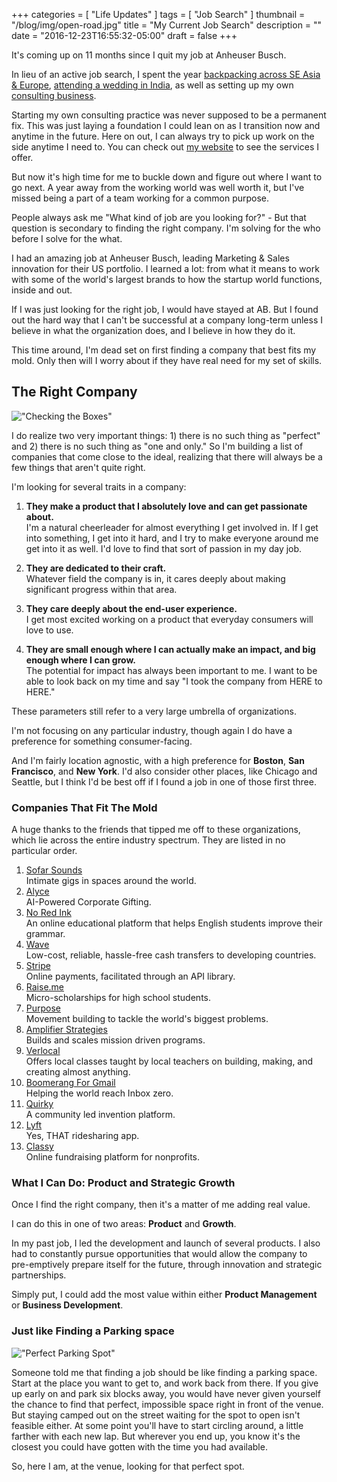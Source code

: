 +++
categories = [ "Life Updates"
]
tags = [ "Job Search"
]
thumbnail = "/blog/img/open-road.jpg"
title = "My Current Job Search"
description = ""
date = "2016-12-23T16:55:32-05:00"
draft = false
+++

It's coming up on 11 months since I quit my job at Anheuser Busch.

In lieu of an active job search, I spent the year <a href="/blog/post/16pounds/" target="blank">backpacking across SE Asia & Europe</a>, <a href="/blog/post/india2016/" target="blank">attending a wedding in India</a>, as well as setting up my own <a href="http://sholution.com/" target="blank">consulting business</a>.

Starting my own consulting practice was never supposed to be a permanent fix. This was just laying a foundation I could lean on as I transition now and anytime in the future. Here on out, I can always try to pick up work on the side anytime I need to. You can check out <a href="http://sholution.com" target="blank">my website</a> to see the services I offer.

But now it's high time for me to buckle down and figure out where I want to go next. A year away from the working world was well worth it, but I've missed being a part of a team working for a common purpose.

People always ask me "What kind of job are you looking for?" - But that question is secondary to finding the right company. I'm solving for the who before I solve for the what.

I had an amazing job at Anheuser Busch, leading Marketing & Sales innovation for their US portfolio. I learned a lot: from what it means to work with some of the world's largest brands to how the startup world functions, inside and out.

If I was just looking for the right job, I would have stayed at AB. But I found out the hard way that I can't be successful at a company long-term unless I believe in what the organization does, and I believe in how they do it.

This time around, I'm dead set on first finding a company that best fits my mold. Only then will I worry about if they have real need for my set of skills.


## The Right Company

!["Checking the Boxes"](/blog/img/check-the-box.jpg)

I do realize two very important things: 1) there is no such thing as "perfect" and 2) there is no such thing as "one and only." So I'm building a list of companies that come close to the ideal, realizing that there will always be a few things that aren't quite right.

I'm looking for several traits in a company:

1. **They make a product that I absolutely love and can get passionate about.** <BR>I'm a natural cheerleader for almost everything I get involved in. If I get into something, I get into it hard, and I try to make everyone around me get into it as well. I'd love to find that sort of passion in my day job.

2. **They are dedicated to their craft.** <BR>Whatever field the company is in, it cares deeply about making significant progress within that area.

3. **They care deeply about the end-user experience.** <BR> I get most excited working on a product that everyday consumers will love to use.

4. **They are small enough where I can actually make an impact, and big enough where I can grow.** <BR>The potential for impact has always been important to me. I want to be able to look back on my time and say "I took the company from HERE to HERE."

These parameters still refer to a very large umbrella of organizations.

I'm not focusing on any particular industry, though again I do have a preference for something consumer-facing.

And I'm fairly location agnostic, with a high preference for **Boston**, **San Francisco**, and **New York**. I'd also consider other places, like Chicago and Seattle, but I think I'd be best off if I found a job in one of those first three.

### Companies That Fit The Mold

A huge thanks to the friends that tipped me off to these organizations, which lie across the entire industry spectrum. They are listed in no particular order.

1. <a href="https://www.sofarsounds.com/" target="blank">Sofar Sounds</a><BR>Intimate gigs in spaces around the world.
2. <a href="https://www.alyce.com/" target="blank">Alyce</a><BR>AI-Powered Corporate Gifting.
3. <a href="https://www.noredink.com/" target="blank">No Red Ink</a><BR>An online educational platform that helps English students improve their grammar.
4. <a href="https://www.wave.com/" target="blank">Wave</a><BR>Low-cost, reliable, hassle-free cash transfers to developing countries.
5. <a href="https://www.stripe.com/" target="blank">Stripe</a><BR>Online payments, facilitated through an API library.
6. <a href="https://www.raise.me/" target="blank">Raise.me</a><BR>Micro-scholarships for high school students.
7. <a href="http://www.purpose.com/" target="blank">Purpose</a><BR>Movement building to tackle the world's biggest problems.
8. <a href="https://amplifierstrategies.com/" target="blank">Amplifier Strategies</a><BR>Builds and scales mission driven programs.
9. <a href="https://www.verlocal.com/" target="blank">Verlocal</a><BR>Offers local classes taught by local teachers on building, making, and creating almost anything.
10. <a href="http://www.boomeranggmail.com/" target="blank">Boomerang For Gmail </a><BR>Helping the world reach Inbox zero.
11. <a href="https://www.quirky.com/" target="blank">Quirky</a><BR>A community led invention platform.
12. <a href="https://www.lyft.com/" target="blank">Lyft</a><BR>Yes, THAT ridesharing app.
13. <a href="https://www.classy.org/" target="blank">Classy</a><BR>Online fundraising platform for nonprofits.


### What I Can Do: Product and Strategic Growth

Once I find the right company, then it's a matter of me adding real value.

I can do this in one of two areas: **Product** and **Growth**.

In my past job, I led the development and launch of several products. I also had to constantly pursue opportunities that would allow the company to pre-emptively prepare itself for the future, through innovation and strategic partnerships.

Simply put, I could add the most value within either **Product Management** or **Business Development**.


### Just like Finding a Parking space

!["Perfect Parking Spot"](/blog/img/parking.jpg)

Someone told me that finding a job should be like finding a parking space. Start at the place you want to get to, and work back from there. If you give up early on and park six blocks away, you would have never given yourself the chance to find that perfect, impossible space right in front of the venue. But staying camped out on the street waiting for the spot to open isn't feasible either. At some point you'll have to start circling around, a little farther with each new lap. But wherever you end up, you know it's the closest you could have gotten with the time you had available.

So, here I am, at the venue, looking for that perfect spot.
